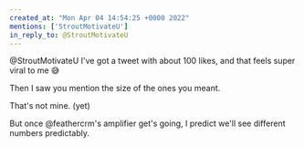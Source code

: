 ```yaml
---
created_at: "Mon Apr 04 14:54:25 +0000 2022"
mentions: ['StroutMotivateU']
in_reply_to: @StroutMotivateU
---
```


@StroutMotivateU I've got a tweet with about 100 likes, and that feels super viral to me 😅

Then I saw you mention the size of the ones you meant.

That's not mine. (yet)

But once @feathercrm's amplifier get's going, I predict we'll see different numbers predictably.